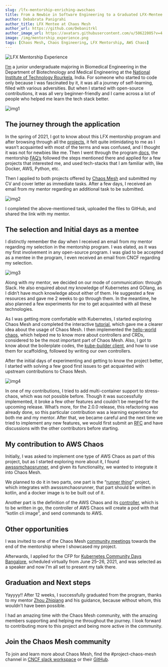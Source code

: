 ```yaml
---
slug: /lfx-mentorship-enriching-awschaos
title: From a Newbie in Software Engineering to a Graduated LFX-Mentee
author: Debabrata Panigrahi
author_title: LFX Mentee at Chaos Mesh
author_url: https://github.com/Debanitrkl
author_image_url: https://avatars.githubusercontent.com/u/50622005?v=4
image: /img/mentorship_experience.png
tags: [Chaos Mesh, Chaos Engineering, LFX Mentorship, AWS Chaos]
---
```


![LFX Mentorship Experience](/img/mentorship_blog.jpeg)

[I’m](https://mentorship.lfx.linuxfoundation.org/mentee/6a0bf7de-9e18-4acb-9a66-f5fecdbeb42e) a junior undergraduate majoring in Biomedical Engineering in the Department of Biotechnology and Medical Engineering at the [National Institute of Technology Rourkela](https://nitrkl.ac.in/), India. For someone who started to code only because I was fascinated by it, it was all a journey of self-learning, filled with various adversities. But when I started with open-source contributions, it was all very beginner-friendly and I came across a lot of people who helped me learn the tech stack better.

<!--truncate-->

![img1](/img/mentroship_blog1.png)

## The journey through the application

In the spring of 2021, I got to know about this LFX mentorship program and after browsing through all the [projects](https://github.com/cncf/mentoring/blob/master/lfx-mentorship/2021/01-Spring/README.md), it felt quite intimidating to me as I wasn’t acquainted with most of the terms and was confused, and I thought it was not for newbies like me. Then I went through the program [docs](https://docs.linuxfoundation.org/lfx/mentorship), the mentorship [FAQ’s](https://docs.linuxfoundation.org/lfx/mentorship/mentorship-faqs) followed the steps mentioned there and applied for a few projects that interested me, and used tech-stacks that I am familiar with, like Docker, AWS, Python, etc.

Then I applied to both projects offered by [Chaos Mesh](https://github.com/chaos-mesh/chaos-mesh) and submitted my CV and cover letter as immediate tasks. After a few days, I received an email from my mentor regarding an additional task to be submitted.

![img2](/img/mentorship_blog2.png)

I completed the above-mentioned task, uploaded the files to GitHub, and shared the link with my mentor.

## The selection and Initial days as a mentee

I distinctly remember the day when I received an email from my mentor regarding my selection in the mentorship program. I was elated, as it was my first involvement in any open-source program. I was glad to be accepted as a mentee in the program, I even received an email from CNCF regarding my selection.

![img3](/img/mentorship_blog4.png)

Along with my mentor, we decided on our mode of communication: through Slack. He also enquired about my knowledge of Kubernetes and GOlang, as I didn’t have much knowledge about either of them. He suggested a few resources and gave me 2 weeks to go through them. In the meantime, he also planned a few experiments for me to get acquainted with all these technologies.

As I was getting more comfortable with Kubernetes, I started exploring Chaos Mesh and completed the interactive [tutorial](https://chaos-mesh.org/interactive-tutorial), which gave me a clearer idea about the usage of Chaos Mesh. I then implemented the [hello-world chaos](https://chaos-mesh.org/docs/1.2.4/development_guides/develop_a_new_chaos), which helped me to know more about controllers and CRDs, considered to be the most important part of Chaos Mesh. Also, I got to know about the boilerplate codes, the [kube-builder client](https://github.com/kubernetes-sigs/kubebuilder), and how to use them for scaffolding, followed by writing our own controllers.

After the initial days of experimenting and getting to know the project better, I started with solving a few good first issues to get acquainted with upstream contributions to Chaos Mesh.

![img4](/img/mentorship_blog3.png)

In one of my contributions, I tried to add multi-container support to stress-chaos, which was not possible before. Though it was successfully implemented, it broke a few other features and couldn’t be merged for the upcoming release. What’s more, for the 2.0.0 release, this refactoring was already done, so this particular contribution was a learning experience for both me and my mentor. After that, we became careful and the next time we tried to implement any new features, we would first submit an [RFC](https://github.com/chaos-mesh/rfcs) and have discussions with the other contributors before starting.

## My contribution to AWS Chaos

Initially, I was asked to implement one type of AWS Chaos as part of this project, but as I started exploring more about it, I found [awsssmchaosrunner](https://github.com/amzn/awsssmchaosrunner), and given its functionality, we wanted to integrate it into Chaos Mesh.

We planned to do it in two parts, one part is the “[runner thing](https://github.com/STRRL/awsssmchaosrunner-cli)” project, which integrates with awsssmchaosrunner, that part should be written in kotlin, and a docker image is to be built out of it.

Another part is the definition of the AWS Chaos and its [controller](https://github.com/chaos-mesh/chaos-mesh/pull/1919), which is to be written in go, the controller of AWS Chaos will create a pod with that “kotlin cli image”, and send commands to AWS.

## Other opportunities

I was invited to one of the Chaos Mesh [community meetings](https://www.youtube.com/watch?v=ElG0pHRoXwI&t=2s) towards the end of the mentorship where I showcased my project.

Afterwards, I applied for the CFP for [Kubernetes Community Days Bangalore](https://community.cncf.io/events/details/cncf-kcd-bengaluru-presents-kubernetes-community-days-bengaluru/), scheduled virtually from June 25–26, 2021, and was selected as a speaker and now I’m all set to present my talk there.

## Graduation and Next steps

Yayyyy!! After 12 weeks, I successfully graduated from the program, thanks to my mentor [Zhou Zhiqiang](https://mentorship.lfx.linuxfoundation.org/mentor/e78b3177-160c-4566-9f3d-8fc9b2ec3cea) and his guidance, because without whom, this wouldn’t have been possible.

I had an amazing time with the Chaos Mesh community, with the amazing members supporting and helping me throughout the journey. I look forward to contributing more to this project and being more active in the community.

## Join the Chaos Mesh community

To join and learn more about Chaos Mesh, find the #project-chaos-mesh channel in [CNCF slack workspace](https://slack.cncf.io/) or their [GitHub](https://github.com/chaos-mesh/chaos-mesh).
